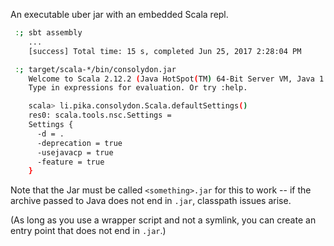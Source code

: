 An executable uber jar with an embedded Scala repl.

```bash
 :; sbt assembly
    ...
    [success] Total time: 15 s, completed Jun 25, 2017 2:28:04 PM

 :; target/scala-*/bin/consolydon.jar
    Welcome to Scala 2.12.2 (Java HotSpot(TM) 64-Bit Server VM, Java 1.8.0_102).
    Type in expressions for evaluation. Or try :help.

    scala> li.pika.consolydon.Scala.defaultSettings()
    res0: scala.tools.nsc.Settings =
    Settings {
      -d = .
      -deprecation = true
      -usejavacp = true
      -feature = true
    }
```

Note that the Jar must be called `<something>.jar` for this to work -- if the
archive passed to Java does not end in `.jar`, classpath issues arise.

(As long as you use a wrapper script and not a symlink, you can create an entry
point that does not end in `.jar`.)
